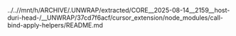 ../..//mnt/h/ARCHIVE/.UNWRAP/extracted/CORE__2025-08-14__2159__host-duri-head-/__UNWRAP/37cd7f6acf/cursor_extension/node_modules/call-bind-apply-helpers/README.md
